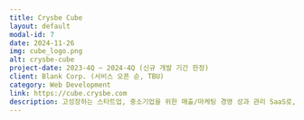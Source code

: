 ```yaml
---
title: Crysbe Cube
layout: default
modal-id: 7
date: 2024-11-26
img: cube_logo.png
alt: crysbe-cube
project-date: 2023-4Q ~ 2024-4Q (신규 개발 기간 한정)
client: Blank Corp. (서비스 오픈 순, TBU)
category: Web Development
link: https://cube.crysbe.com
description: 고성장하는 스타트업, 중소기업을 위한 매출/마케팅 경영 성과 관리 SaaS로, 2025년 1월 기준 주로 소비재 기업들을 고객으로 하여 서비스 개발 및 운영 진행 중.
---
```

